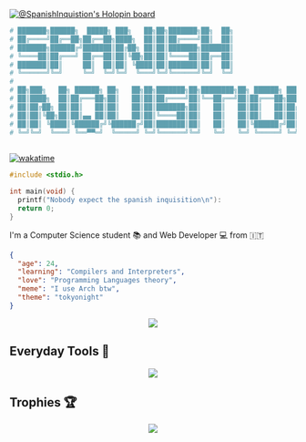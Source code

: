 [![@SpanishInquistion's Holopin board](https://holopin.io/api/user/board?user=spanishinquisition)](https://holopin.io/@spanishinquisition)
```sh
# ███████╗██████╗  █████╗ ███╗   ██╗██╗███████╗██╗  ██╗                       
# ██╔════╝██╔══██╗██╔══██╗████╗  ██║██║██╔════╝██║  ██║                       
# ███████╗██████╔╝███████║██╔██╗ ██║██║███████╗███████║                       
# ╚════██║██╔═══╝ ██╔══██║██║╚██╗██║██║╚════██║██╔══██║                       
# ███████║██║     ██║  ██║██║ ╚████║██║███████║██║  ██║                       
# ╚══════╝╚═╝     ╚═╝  ╚═╝╚═╝  ╚═══╝╚═╝╚══════╝╚═╝  ╚═╝                       
#                                                                            
# ██╗███╗   ██╗ ██████╗ ██╗   ██╗██╗███████╗██╗████████╗██╗ ██████╗ ███╗   ██╗
# ██║████╗  ██║██╔═══██╗██║   ██║██║██╔════╝██║╚══██╔══╝██║██╔═══██╗████╗  ██║
# ██║██╔██╗ ██║██║   ██║██║   ██║██║███████╗██║   ██║   ██║██║   ██║██╔██╗ ██║
# ██║██║╚██╗██║██║▄▄ ██║██║   ██║██║╚════██║██║   ██║   ██║██║   ██║██║╚██╗██║
# ██║██║ ╚████║╚██████╔╝╚██████╔╝██║███████║██║   ██║   ██║╚██████╔╝██║ ╚████║
# ╚═╝╚═╝  ╚═══╝ ╚══▀▀═╝  ╚═════╝ ╚═╝╚══════╝╚═╝   ╚═╝   ╚═╝ ╚═════╝ ╚═╝  ╚═══╝
                                                                            
```

[![wakatime](https://wakatime.com/badge/user/a066da80-f2e0-402c-bda8-566c96e36484.svg)](https://wakatime.com/@a066da80-f2e0-402c-bda8-566c96e36484?style=social)

```C
#include <stdio.h>

int main(void) {
  printf("Nobody expect the spanish inquisition\n"):
  return 0;
}
```

I'm a Computer Science student 📚 and Web Developer 💻 from 🇮🇹 <br/>

```json
{
  "age": 24,
  "learning": "Compilers and Interpreters",
  "love": "Programming Languages theory",
  "meme": "I use Arch btw",
  "theme": "tokyonight"
}
```

<p align="center">
 <img src="https://quotes-github-readme.vercel.app/api?type=horizontal&theme=tokyonight&quote=Science%20is%20what%20we%20understand%20well%20enough%20to%20explain%20to%20a%20computer%2C%20Art%20is%20all%20the%20rest&author=Donald%20Knuth"/>
</p>

## Everyday Tools 🧰

<p align="center">
  <a href="https://skillicons.dev">
    <img src="https://skillicons.dev/icons?i=linux,neovim,vscode,idea,git,bash,regex,c,js,jest,nodejs,ts,py,lua,ocaml,docker&perline=8"/>
  </a>
</p>

## Trophies 🏆

<p align="center">
  <img src="https://github-profile-trophy.vercel.app/?username=spanishinquisition49&theme=tokyonight&no-bg=true&no-frame=true&rank=SECRET,SSS,SS,S,AAA,AA,A">
</p>
